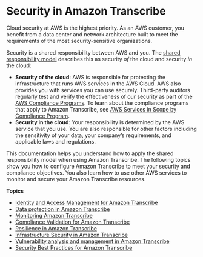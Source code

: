 # Security in Amazon Transcribe<a name="security"></a>

Cloud security at AWS is the highest priority\. As an AWS customer, you benefit from a data center and network architecture built to meet the requirements of the most security\-sensitive organizations\.

Security is a shared responsibility between AWS and you\. The [shared responsibility model](http://aws.amazon.com/compliance/shared-responsibility-model/) describes this as security *of* the cloud and security *in* the cloud:
+ **Security of the cloud**: AWS is responsible for protecting the infrastructure that runs AWS services in the AWS Cloud\. AWS also provides you with services you can use securely\. Third\-party auditors regularly test and verify the effectiveness of our security as part of the [AWS Compliance Programs](http://aws.amazon.com/compliance/programs/)\. To learn about the compliance programs that apply to Amazon Transcribe, see [AWS Services in Scope by Compliance Program](http://aws.amazon.com/compliance/services-in-scope/)\.
+ **Security in the cloud**: Your responsibility is determined by the AWS service that you use\. You are also responsible for other factors including the sensitivity of your data, your company’s requirements, and applicable laws and regulations\. 

This documentation helps you understand how to apply the shared responsibility model when using Amazon Transcribe\. The following topics show you how to configure Amazon Transcribe to meet your security and compliance objectives\. You also learn how to use other AWS services to monitor and secure your Amazon Transcribe resources\. 

**Topics**
+ [Identity and Access Management for Amazon Transcribe](security-iam.md)
+ [Data protection in Amazon Transcribe](data-protection.md)
+ [Monitoring Amazon Transcribe](monitoring-transcribe.md)
+ [Compliance Validation for Amazon Transcribe](transcribe-compliance.md)
+ [Resilience in Amazon Transcribe](disaster-recovery-resiliency.md)
+ [Infrastructure Security in Amazon Transcribe](infrastructure-security.md)
+ [Vulnerability analysis and management in Amazon Transcribe](vulnerability-analysis-and-management.md)
+ [Security Best Practices for Amazon Transcribe](security-best-practices.md)